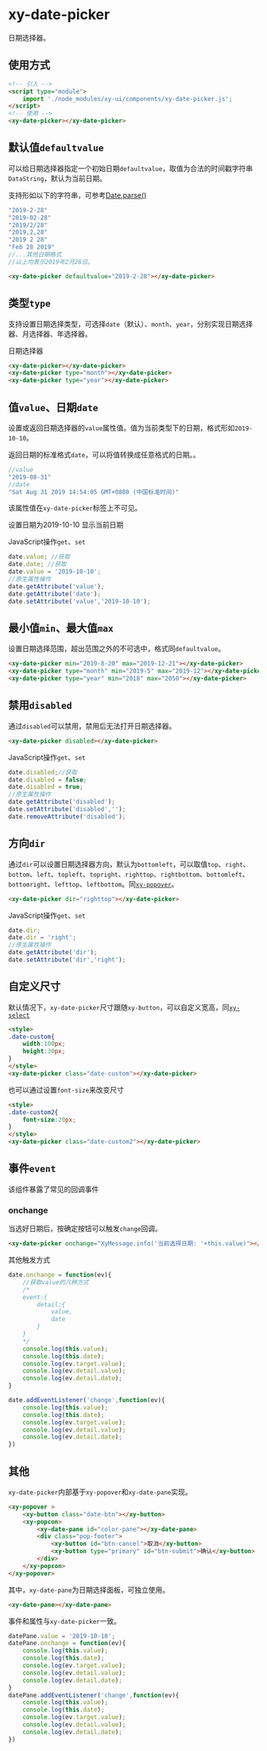 # xy-date-picker

日期选择器。

## 使用方式

```html
<!-- 引入 -->
<script type="module">
    import './node_modules/xy-ui/components/xy-date-picker.js';
</script>
<!-- 使用 -->
<xy-date-picker></xy-date-picker>
```

## 默认值`defaultvalue`

可以给日期选择器指定一个初始日期`defaultvalue`，取值为合法的时间戳字符串`DataString`，默认为当前日期。

支持形如以下的字符串，可参考[Date.parse()](https://developer.mozilla.org/zh-CN/docs/Web/JavaScript/Reference/Global_Objects/Date/parse)

```js
"2019-2-28"
"2019-02-28"
"2019/2/28"
"2019,2,28"
"2019 2 28"
"Feb 28 2019"
//...其他日期格式
//以上均表示2019年2月28日。
```

<xy-date-picker defaultvalue="2019-2-28"></xy-date-picker>

```html
<xy-date-picker defaultvalue="2019-2-28"></xy-date-picker>
```

## 类型`type`

支持设置日期选择类型，可选择`date`（默认）、`month`、`year`，分别实现日期选择器、月选择器、年选择器。

日期选择器
<xy-date-picker></xy-date-picker>
<xy-date-picker type="month"></xy-date-picker>
<xy-date-picker type="year"></xy-date-picker>

```html
<xy-date-picker></xy-date-picker>
<xy-date-picker type="month"></xy-date-picker>
<xy-date-picker type="year"></xy-date-picker>
```

## 值`value`、日期`date`

设置或返回日期选择器的`value`属性值。值为当前类型下的日期，格式形如`2019-10-10`。

返回日期的标准格式`date`，可以将值转换成任意格式的日期。。

```js
//value
"2019-08-31"
//date
"Sat Aug 31 2019 14:54:05 GMT+0800 (中国标准时间)"
```

该属性值在`xy-date-picker`标签上不可见。

<xy-date-picker id="date-picker-value"></xy-date-picker>

<xy-button type="primary" onclick="document.getElementById('date-picker-value').value='2019-10-10'">设置日期为2019-10-10</xy-button>
<xy-button type="primary" onclick="XyMessage.info('当前日期: '+document.getElementById('date-picker-value').value)">显示当前日期</xy-button>

JavaScript操作`get`、`set`

```js
date.value; //获取
date.date; //获取
date.value = '2019-10-10';
//原生属性操作
date.getAttribute('value');
date.getAttribute('date');
date.setAttribute('value','2019-10-10');
```

## 最小值`min`、最大值`max`

设置日期选择范围，超出范围之外的不可选中，格式同`defaultvalue`。

<xy-date-picker min="2019-8-20" max="2019-12-21"></xy-date-picker>
<xy-date-picker type="month" min="2019-5" max="2019-12"></xy-date-picker>
<xy-date-picker type="year" min="2018" max="2050"></xy-date-picker>

```html
<xy-date-picker min="2019-8-20" max="2019-12-21"></xy-date-picker>
<xy-date-picker type="month" min="2019-5" max="2019-12"></xy-date-picker>
<xy-date-picker type="year" min="2018" max="2050"></xy-date-picker>
```

## 禁用`disabled`

通过`disabled`可以禁用，禁用后无法打开日期选择器。

<xy-date-picker disabled></xy-date-picker>
<xy-switch checked onchange="this.previousElementSibling.disabled = this.checked;"></xy-switch>

```html
<xy-date-picker disabled></xy-date-picker>
```

JavaScript操作`get`、`set`

```js
date.disabled;//获取
date.disabled = false;
date.disabled = true;
//原生属性操作
date.getAttribute('disabled');
date.setAttribute('disabled','');
date.removeAttribute('disabled');
```

## 方向`dir`

通过`dir`可以设置日期选择器方向，默认为`bottomleft`，可以取值`top`、`right`、`bottom`、`left`、`topleft`、`topright`、`righttop`、`rightbottom`、`bottomleft`、`bottomright`、`lefttop`、`leftbottom`。同[`xy-popover`](xy-popover.md)。

<xy-date-picker dir="righttop"></xy-date-picker>

```html
<xy-date-picker dir="righttop"></xy-date-picker>
```

JavaScript操作`get`、`set`

```js
date.dir;
date.dir = 'right';
//原生属性操作
date.getAttribute('dir');
date.setAttribute('dir','right');
```

## 自定义尺寸

默认情况下，`xy-date-picker`尺寸跟随`xy-button`，可以自定义宽高，同[`xy-select`](xy-select.md)

<style>
.date-custom{
    width:150px;
    height:40px;
}
</style>
<xy-date-picker class="date-custom"></xy-date-picker>

```html
<style>
.date-custom{
    width:100px;
    height:30px;
}
</style>
<xy-date-picker class="date-custom"></xy-date-picker>
```

也可以通过设置`font-size`来改变尺寸

<style>
.date-custom2{
    font-size:20px;
}
</style>
<xy-date-picker class="date-custom2"></xy-date-picker>

```html
<style>
.date-custom2{
    font-size:20px;
}
</style>
<xy-date-picker class="date-custom2"></xy-date-picker>
```

## 事件`event`

该组件暴露了常见的回调事件

### onchange

当选好日期后，按确定按钮可以触发`change`回调。

<xy-date-picker onchange="XyMessage.info('当前选择日期: '+this.value)"></xy-date-picker>

```html
<xy-date-picker onchange="XyMessage.info('当前选择日期: '+this.value)"></xy-date-picker>
```

其他触发方式

```js
date.onchange = function(ev){
    //获取value的几种方式
    /*
    event:{
        detail:{
            value,
            date
        }
    }
    */
    console.log(this.value);
    console.log(this.date);
    console.log(ev.target.value);
    console.log(ev.detail.value);
    console.log(ev.detail.date);
}

date.addEventListener('change',function(ev){
    console.log(this.value);
    console.log(this.date);
    console.log(ev.target.value);
    console.log(ev.detail.value);
    console.log(ev.detail.date);
})
```



## 其他

`xy-date-picker`内部基于`xy-popover`和`xy-date-pane`实现。

```html
<xy-popover >
    <xy-button class="date-btn"></xy-button>
    <xy-popcon>
        <xy-date-pane id="color-pane"></xy-date-pane>
        <div class="pop-footer">
            <xy-button id="btn-cancel">取消</xy-button>
            <xy-button type="primary" id="btn-submit">确认</xy-button>
        </div>
    </xy-popcon>
</xy-popover>
```

其中，`xy-date-pane`为日期选择面板，可独立使用。

<xy-date-pane></xy-date-pane>

```html
<xy-date-pane></xy-date-pane>
```

事件和属性与`xy-date-picker`一致。

```js
datePane.value = '2019-10-10';
datePane.onchange = function(ev){
    console.log(this.value);
    console.log(this.date);
    console.log(ev.target.value);
    console.log(ev.detail.value);
    console.log(ev.detail.date);
}
datePane.addEventListener('change',function(ev){
    console.log(this.value);
    console.log(this.date);
    console.log(ev.target.value);
    console.log(ev.detail.value);
    console.log(ev.detail.date);
})
```